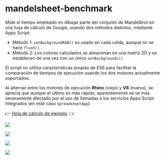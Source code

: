 # mandelsheet-benchmark

Mide el tiempo empleado en dibujar parte del conjunto de Mandelbrot en una hoja de cálculo de Google, usando dos métodos distintos, mediante Apps Script:

*   Método 1: `setBackgroundRGB()` es usado en cada celda, aunque no se hace `flush()`.
*   Método 2: Los colores calculados se almacenan en una matriz 2D y se establecen de una vez con un único `setBackgrounds()`.

El script no utiliza características propias de ES6 para facilitar la comparación de tiempos de ejecución usando los dos motores actualmente soportados.

Al alternar entre los motores de ejecución **Rhino** (viejo) y **V8** (nuevo), se aprecia que aunque el último es más rápido, aparentemente se ve más severamente afectado por el uso de llamadas a los servicios Apps Script integrados (en este caso `SpreadsheetApp`).

👉 [Hoja de cálculo de ejemplo](https://docs.google.com/spreadsheets/d/1dS8A-7TKiJawASGxuHBdPgjqP99yr6-qC6PikE_9aDY/template/preview) 👈

![](https://user-images.githubusercontent.com/12829262/105392309-5aab9a00-5c1b-11eb-9adf-963ecd52949d.png)

![](https://user-images.githubusercontent.com/12829262/105392307-5aab9a00-5c1b-11eb-8a01-7002137149b5.png)

![](https://user-images.githubusercontent.com/12829262/105392308-5aab9a00-5c1b-11eb-873f-c969131ef958.png)

![](https://user-images.githubusercontent.com/12829262/105392310-5aab9a00-5c1b-11eb-872d-7c589f5fd58a.png)
